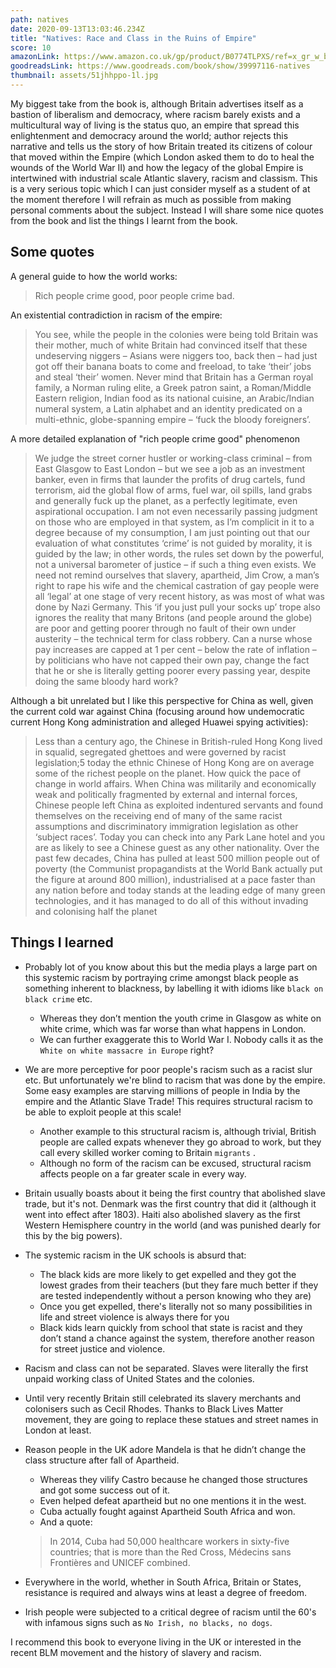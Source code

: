 ```yaml
---
path: natives
date: 2020-09-13T13:03:46.234Z
title: "Natives: Race and Class in the Ruins of Empire"
score: 10
amazonLink: https://www.amazon.co.uk/gp/product/B0774TLPXS/ref=x_gr_w_bb_sin?ie=UTF8&tag=x_gr_w_bb_sin-20&linkCode=as2&camp=1789&creative=9325&creativeASIN=B0774TLPXS&SubscriptionId=1MGPYB6YW3HWK55XCGG2
goodreadsLink: https://www.goodreads.com/book/show/39997116-natives
thumbnail: assets/51jhhppo-1l.jpg
---
```

My biggest take from the book is, although Britain advertises itself as a bastion of liberalism and democracy,  where racism barely exists and a multicultural way of living is the status quo, an empire that spread this enlightenment and democracy around the world; author rejects this narrative and tells us the story of how Britain treated its citizens of colour that moved within the Empire (which London asked them to do to heal the wounds of the World War II) and how the legacy of the global Empire is intertwined with industrial scale Atlantic slavery, racism and classism. This is a very serious topic which I can just consider myself as a student of at the moment therefore I will refrain as much as possible from making personal comments about the subject. Instead I will share some nice quotes from the book and list the things I learnt from the book.

## Some quotes

A general guide to how the world works: 

> Rich people crime good, poor people crime bad.

An existential contradiction in racism of the empire: 

> You see, while the people in the colonies were being told Britain was their mother, much of white Britain had convinced itself that these undeserving niggers – Asians were niggers too, back then – had just got off their banana boats to come and freeload, to take ‘their’ jobs and steal ‘their’ women. Never mind that Britain has a German royal family, a Norman ruling elite, a Greek patron saint, a Roman/Middle Eastern religion, Indian food as its national cuisine, an Arabic/Indian numeral system, a Latin alphabet and an identity predicated on a multi-ethnic, globe-spanning empire – ‘fuck the bloody foreigners’.

A more detailed explanation of "rich people crime good" phenomenon 

> We judge the street corner hustler or working-class criminal – from East Glasgow to East London – but we see a job as an investment banker, even in firms that launder the profits of drug cartels, fund terrorism, aid the global flow of arms, fuel war, oil spills, land grabs and generally fuck up the planet, as a perfectly legitimate, even aspirational occupation. I am not even necessarily passing judgment on those who are employed in that system, as I’m complicit in it to a degree because of my consumption, I am just pointing out that our evaluation of what constitutes ‘crime’ is not guided by morality, it is guided by the law; in other words, the rules set down by the powerful, not a universal barometer of justice – if such a thing even exists. We need not remind ourselves that slavery, apartheid, Jim Crow, a man’s right to rape his wife and the chemical castration of gay people were all ‘legal’ at one stage of very recent history, as was most of what was done by Nazi Germany. This ‘if you just pull your socks up’ trope also ignores the reality that many Britons (and people around the globe) are poor and getting poorer through no fault of their own under austerity – the technical term for class robbery. Can a nurse whose pay increases are capped at 1 per cent – below the rate of inflation – by politicians who have not capped their own pay, change the fact that he or she is literally getting poorer every passing year, despite doing the same bloody hard work?

Although a bit unrelated but I like this perspective for China as well, given the current cold war against China (focusing around how undemocratic current Hong Kong administration and alleged Huawei spying activities): 

> Less than a century ago, the Chinese in British-ruled Hong Kong lived in squalid, segregated ghettoes and were governed by racist legislation;5 today the ethnic Chinese of Hong Kong are on average some of the richest people on the planet. How quick the pace of change in world affairs. When China was militarily and economically weak and politically fragmented by external and internal forces, Chinese people left China as exploited indentured servants and found themselves on the receiving end of many of the same racist assumptions and discriminatory immigration legislation as other ‘subject races’. Today you can check into any Park Lane hotel and you are as likely to see a Chinese guest as any other nationality. Over the past few decades, China has pulled at least 500 million people out of poverty (the Communist propagandists at the World Bank actually put the figure at around 800 million), industrialised at a pace faster than any nation before and today stands at the leading edge of many green technologies, and it has managed to do all of this without invading and colonising half the planet

## Things I learned

- Probably lot of you know about this but the media plays a large part on this systemic racism by portraying crime amongst black people as something inherent to blackness, by labelling it with idioms like `black on black crime` etc.
    - Whereas they don’t mention the youth crime in Glasgow as white on white crime, which was far worse than what happens in London.
    - We can further exaggerate this to World War I. Nobody calls it as the `White on white massacre in Europe` right?
- We are more perceptive for poor people's racism such as a racist slur etc. But unfortunately we're blind to racism that was done by the empire. Some easy examples are starving millions of people in India by the empire and the Atlantic Slave Trade! This requires structural racism to be able to exploit people at this scale!
    - Another example to this structural racism is, although trivial, British people are called expats whenever they go abroad to work, but they call every skilled worker coming to Britain `migrants` .
    - Although no form of the racism can be excused, structural racism affects people on a far greater scale in every way.
- Britain usually boasts about it being the first country that abolished slave trade, but it's not. Denmark was the first country that did it (although it went into effect after 1803). Haiti also abolished slavery as the first Western Hemisphere country in the world (and was punished dearly for this by the big powers).
- The systemic racism in the UK schools is absurd that:
    - The black kids are more likely to get expelled and they got the lowest grades from their teachers (but they fare much better if they are tested independently without a person knowing who they are)
    - Once you get expelled, there's literally not so many possibilities in life and street violence is always there for you
    - Black kids learn quickly from school that state is racist and they don’t stand a chance against the system, therefore another reason for street justice and violence.
- Racism and class can not be separated. Slaves were literally the first unpaid working class of United States and the colonies.
- Until very recently Britain still celebrated its slavery merchants and colonisers such as Cecil Rhodes. Thanks to Black Lives Matter movement, they are going to replace these statues and street names in London at least.
- Reason people in the UK adore Mandela is that he didn’t change the class structure after fall of Apartheid.
    - Whereas they vilify Castro because he changed those structures and got some success out of it.
    - Even helped defeat apartheid but no one mentions it in the west.
    - Cuba actually fought against Apartheid South Africa and won.
    - And a quote:

    > In 2014, Cuba had 50,000 healthcare workers in sixty-five countries; that is more than the Red Cross, Médecins sans Frontières and UNICEF combined.

- Everywhere in the world, whether in South Africa, Britain or States, resistance is required and always wins at least a degree of freedom.
- Irish people were subjected to a critical degree of racism until the 60's with infamous signs such as `No Irish, no blacks, no dogs`.

I recommend this book to everyone living in the UK or interested in the recent BLM movement and the history of slavery and racism.